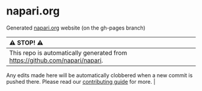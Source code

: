 # napari.org

Generated [napari.org](https://napari.org) website (on the gh-pages branch)

| :warning: STOP! :warning:          |
|:---------------------------|
| This repo is automatically generated from https://github.com/napari/napari.
Any edits made here will be automatically clobbered when a new commit is pushed
there. Please read our [contributing
guide](https://napari.org/developers/contributing.html) for more. |
